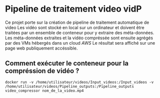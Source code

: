 # Pipeline de traitement video vidP

Ce projet porte sur la création de pipeline de traitement automatique de video
Les vidéo sont stocké en local sur un ordinateur et doivent être traitées par un ensemble de conteneur pour y extraire des méta-données.
Les méta-données extraites et la vidéo compréssée sont ensuite agrégés par des VMs hébergés dans un cloud *AWS*
Le résultat sera affiché sur une page web publiquement accéssible.

## Comment exécuter le conteneur pour la compréssion de vidéo ?
`docker run -v /home/utilisateur/videos/Input_videos:/Input_videos -v /home/utilisateur/videos/Pipeline_outputs:/Pipeline_outputs video_compressor nom_de_la_video.mp4
`
